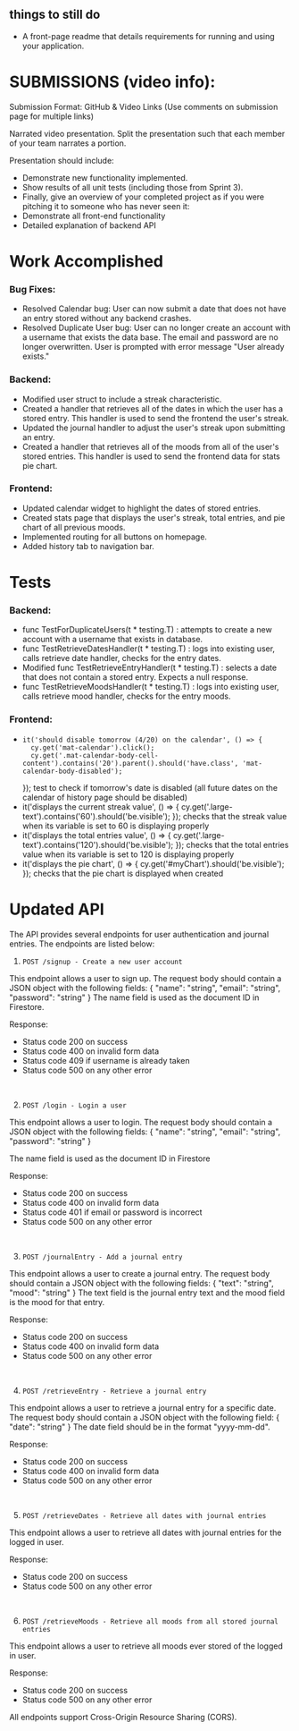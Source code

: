 
## things to still do
- A front-page readme that details requirements for running and using your application.

# SUBMISSIONS (video info):
Submission Format: GitHub & Video Links (Use comments on submission page for multiple links)

Narrated video presentation. Split the presentation such that each member of your team narrates a portion. 

Presentation should include:
- Demonstrate new functionality implemented.
- Show results of all unit tests (including those from Sprint 3).
- Finally, give an overview of your completed project as if you were pitching it to someone who has never seen it:
- Demonstrate all front-end functionality
- Detailed explanation of backend API

# Work Accomplished
### Bug Fixes: 
- Resolved Calendar bug: User can now submit a date that does not have an entry stored without any backend crashes.
- Resolved Duplicate User bug: User can no longer create an account with a username that exists the data base. The email and password are no longer overwritten. User is prompted with error message "User already exists."
### Backend:
- Modified user struct to include a streak characteristic.
- Created a handler that retrieves all of the dates in which the user has a stored entry. This handler is used to send the frontend the user's streak.
- Updated the journal handler to adjust the user's streak upon submitting an entry. 
- Created a handler that retrieves all of the moods from all of the user's stored entries. This handler is used to send the frontend data for stats pie chart.
### Frontend:
- Updated calendar widget to highlight the dates of stored entries.
- Created stats page that displays the user's streak, total entries, and pie chart of all previous moods.
- Implemented routing for all buttons on homepage.
- Added history tab to navigation bar.
# Tests
### Backend:
- func TestForDuplicateUsers(t * testing.T) : attempts to create a new account with a username that exists in database. 
- func TestRetrieveDatesHandler(t * testing.T) : logs into existing user, calls retrieve date handler, checks for the entry dates.
- Modified func TestRetrieveEntryHandler(t * testing.T) : selects a date that does not contain a stored entry. Expects a null response.
- func TestRetrieveMoodsHandler(t * testing.T) : logs into existing user, calls retrieve mood handler, checks for the entry moods.


### Frontend:
-     it('should disable tomorrow (4/20) on the calendar', () => {
        cy.get('mat-calendar').click();
        cy.get('.mat-calendar-body-cell-content').contains('20').parent().should('have.class', 'mat-calendar-body-disabled');
    });
    test to check if tomorrow's date is disabled (all future dates on the calendar of history page should be disabled)
-  it('displays the current streak value', () => {
    cy.get('.large-text').contains('60').should('be.visible');
  });
  checks that the streak value when its variable is set to 60 is displaying properly
-  it('displays the total entries value', () => {
    cy.get('.large-text').contains('120').should('be.visible');
  });
  checks that the total entries value when its variable is set to 120 is displaying properly
-  it('displays the pie chart', () => {
    cy.get('#myChart').should('be.visible');
  });
  checks that the pie chart is displayed when created


# Updated API
The API provides several endpoints for user authentication and journal entries. The endpoints are listed below:

1.     POST /signup - Create a new user account
This endpoint allows a user to sign up. The request body should contain a JSON object with the following fields: { "name": "string", "email": "string", "password": "string" } The name field is used as the document ID in Firestore.

Response:
- Status code 200 on success
- Status code 400 on invalid form data
- Status code 409 if username is already taken
- Status code 500 on any other error

&nbsp;

2.     POST /login - Login a user
This endpoint allows a user to login. The request body should contain a JSON object with the following fields: { "name": "string", "email": "string", "password": "string" }

The name field is used as the document ID in Firestore

Response:

- Status code 200 on success
- Status code 400 on invalid form data
- Status code 401 if email or password is incorrect
- Status code 500 on any other error

&nbsp;

3.     POST /journalEntry - Add a journal entry
This endpoint allows a user to create a journal entry. The request body should contain a JSON object with the following fields: { "text": "string", "mood": "string" } The text field is the journal entry text and the mood field is the mood for that entry.

Response:

- Status code 200 on success
- Status code 400 on invalid form data
- Status code 500 on any other error

&nbsp;

4.     POST /retrieveEntry - Retrieve a journal entry
This endpoint allows a user to retrieve a journal entry for a specific date. The request body should contain a JSON object with the following field: { "date": "string" } The date field should be in the format "yyyy-mm-dd".

Response:

- Status code 200 on success
- Status code 400 on invalid form data
- Status code 500 on any other error

&nbsp;

5.     POST /retrieveDates - Retrieve all dates with journal entries
This endpoint allows a user to retrieve all dates with journal entries for the logged in user. 

Response:
- Status code 200 on success
- Status code 500 on any other error

&nbsp;

6.     POST /retrieveMoods - Retrieve all moods from all stored journal entries
This endpoint allows a user to retrieve all moods ever stored of the logged in user. 

Response:
- Status code 200 on success
- Status code 500 on any other error

All endpoints support Cross-Origin Resource Sharing (CORS).
